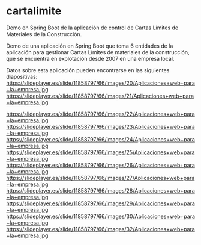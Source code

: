 # cartalimite
Demo en Spring Boot de la aplicación de control de Cartas Límites de Materiales de la Construcción.  
  
Demo de una aplicación en Spring Boot que toma 6 entidades de la aplicación para gestionar Cartas Límites de materiales de la construcción, que se encuentra en explotación desde 2007 en una empresa local.  
  
Datos sobre esta aplicación pueden encontrarse en las siguientes diapositivas:  
<a href="https://slideplayer.es/slide/11858797/66/images/20/Aplicaciones+web+para+la+empresa.jpg" target="_blank">https://slideplayer.es/slide/11858797/66/images/20/Aplicaciones+web+para+la+empresa.jpg</a>  
<a href="https://slideplayer.es/slide/11858797/66/images/21/Aplicaciones+web+para+la+empresa.jpg" target="_blank">https://slideplayer.es/slide/11858797/66/images/21/Aplicaciones+web+para+la+empresa.jpg</a>  
  
  
https://slideplayer.es/slide/11858797/66/images/22/Aplicaciones+web+para+la+empresa.jpg  
https://slideplayer.es/slide/11858797/66/images/23/Aplicaciones+web+para+la+empresa.jpg  
https://slideplayer.es/slide/11858797/66/images/24/Aplicaciones+web+para+la+empresa.jpg  
https://slideplayer.es/slide/11858797/66/images/25/Aplicaciones+web+para+la+empresa.jpg  
https://slideplayer.es/slide/11858797/66/images/26/Aplicaciones+web+para+la+empresa.jpg  
https://slideplayer.es/slide/11858797/66/images/27/Aplicaciones+web+para+la+empresa.jpg  
https://slideplayer.es/slide/11858797/66/images/28/Aplicaciones+web+para+la+empresa.jpg  
https://slideplayer.es/slide/11858797/66/images/29/Aplicaciones+web+para+la+empresa.jpg  
https://slideplayer.es/slide/11858797/66/images/30/Aplicaciones+web+para+la+empresa.jpg  
https://slideplayer.es/slide/11858797/66/images/32/Aplicaciones+web+para+la+empresa.jpg  

